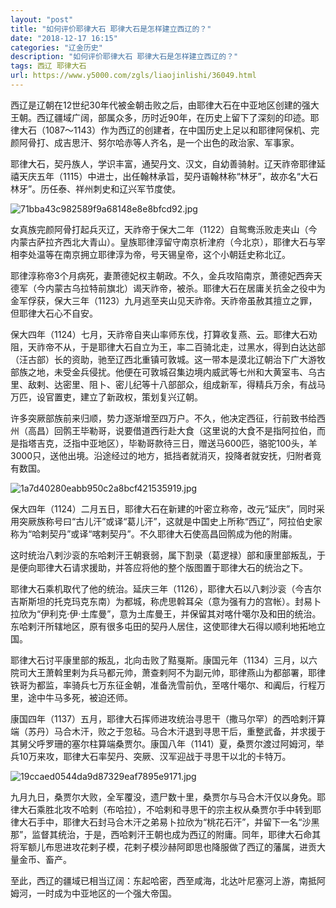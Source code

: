 ```yaml
---
layout: "post"
title: "如何评价耶律大石 耶律大石是怎样建立西辽的？"
date: "2018-12-17 16:15"
categories: "辽金历史"
description: "如何评价耶律大石 耶律大石是怎样建立西辽的？"
tags: 西辽 耶律大石
url: https://www.y5000.com/zgls/liaojinlishi/36049.html
---
```






西辽是辽朝在12世纪30年代被金朝击败之后，由耶律大石在中亚地区创建的强大王朝。西辽疆域广阔，部属众多，历时近90年，在历史上留下了深刻的印迹。耶律大石（1087～1143）作为西辽的创建者，在中国历史上足以和耶律阿保机、完颜阿骨打、成吉思汗、努尔哈赤等人齐名，是一个出色的政治家、军事家。

耶律大石，契丹族人，学识丰富，通契丹文、汉文，自幼善骑射。辽天祚帝耶律延禧天庆五年（1115）中进士，出任翰林承旨，契丹语翰林称“林牙”，故亦名“大石林牙”。历任泰、祥州刺史和辽兴军节度使。

![71bba43c982589f9a68148e8e8bfcd92.jpg](https://img.y5000.com/uploads/allimg/181029/71bba43c982589f9a68148e8e8bfcd92.jpg)

女真族完颜阿骨打起兵灭辽，天祚帝于保大二年（1122）自鸳鸯泺败走夹山（今内蒙古萨拉齐西北大青山）。皇族耶律淳留守南京析津府（今北京），耶律大石与宰相李处温等在南京拥立耶律淳为帝，号天锡皇帝，这个小朝廷史称北辽。

耶律淳称帝3个月病死，妻萧德妃权主朝政。不久，金兵攻陷南京，萧德妃西奔天德军（今内蒙古乌拉特前旗北）谒天祚帝，被杀。耶律大石在居庸关抗金之役中为金军俘获，保大三年（1123）九月逃至夹山见天祚帝。天祚帝虽赦其擅立之罪，但耶律大石心不自安。

保大四年（1124）七月，天祚帝自夹山率师东伐，打算收复燕、云。耶律大石劝阻，天祚帝不从，于是耶律大石自立为王，率二百骑北走，过黑水，得到白达达部（汪古部）长的资助，驰至辽西北重镇可敦城。这一带本是漠北辽朝治下广大游牧部族之地，未受金兵侵扰。他便在可敦城召集边境内威武等七州和大黄室韦、乌古里、敌剌、达密里、阻卜、密儿纪等十八部部众，组成新军，得精兵万余，有战马万匹，设官置吏，建立了新政权，策划复兴辽朝。

许多突厥部族前来归顺，势力逐渐增至四万户。不久，他决定西征，行前致书给西州（高昌）回鹘王毕勒哥，说要借道西行赴大食（这里说的大食不是指阿拉伯，而是指塔吉克，泛指中亚地区），毕勒哥款待三日，赠送马600匹，骆驼100头，羊3000只，送他出境。沿途经过的地方，抵挡者就消灭，投降者就安抚，归附者竟有数国。

![1a7d40280eabb950c2a8bcf421535919.jpg](https://img.y5000.com/uploads/allimg/181029/1a7d40280eabb950c2a8bcf421535919.jpg)  

保大四年（1124）二月五日，耶律大石在新建的叶密立称帝，改元“延庆”，同时采用突厥族称号曰“古儿汗”或译“葛儿汗”，这就是中国史上所称“西辽”，阿拉伯史家称为“哈剌契丹”或译“喀剌契丹”。不久耶律大石使高昌回鹘成为他的附庸。

这时统治八剌沙衮的东哈剌汗王朝衰弱，属下割录（葛逻禄）部和康里部叛乱，于是便向耶律大石请求援助，并答应将他的整个版图置于耶律大石的统治之下。

耶律大石乘机取代了他的统治。延庆三年（1126），耶律大石以八剌沙衮（今吉尔吉斯斯坦的托克玛克东南）为都城，称虎思斡耳朵（意为强有力的宫帐）。封易卜拉欣为“伊利克·伊·土库曼”，意为土库曼王，并保留其对喀什噶尔及和田的统治。东哈剌汗所辖地区，原有很多屯田的契丹人居住，这使耶律大石得以顺利地拓地立国。

耶律大石讨平康里部的叛乱，北向击败了黠戛斯。康国元年（1134）三月，以六院司大王萧斡里剌为兵马都元帅，萧查剌阿不为副元帅，耶律燕山为都部署，耶律铁哥为都监，率骑兵七万东征金朝，准备洗雪前仇，至喀什噶尔、和阗后，行程万里，途中牛马多死，被迫还师。

康国四年（1137）五月，耶律大石挥师进攻统治寻思干（撒马尔罕）的西哈剌汗算端（苏丹）马合木汗，败之于忽毡。马合木汗退到寻思干后，重整武备，并求援于其舅父呼罗珊的塞尔柱算端桑贾尔。康国八年（1141）夏，桑贾尔渡过阿姆河，举兵10万来攻，耶律大石率契丹、突厥、汉军迎战于寻思干以北的卡特万。

![19ccaed0544da9d87329eaf7895e9171.jpg](https://img.y5000.com/uploads/allimg/181029/19ccaed0544da9d87329eaf7895e9171.jpg)

九月九日，桑贾尔大败，全军覆没，遗尸数十里，桑贾尔与马合木汗仅以身免。耶律大石乘胜北攻不哈剌（布哈拉），不哈剌和寻思干的宗主权从桑贾尔手中转到耶律大石手中，耶律大石封马合木汗之弟易卜拉欣为“桃花石汗”，并留下一名“沙黑那”，监督其统治，于是，西哈剌汗王朝也成为西辽的附庸。同年，耶律大石命其将军额儿布思进攻花剌子模，花剌子模沙赫阿即思也降服做了西辽的藩属，进贡大量金币、畜产。

至此，西辽的疆域已相当辽阔：东起哈密，西至咸海，北达叶尼塞河上游，南抵阿姆河，一时成为中亚地区的一个强大帝国。  
